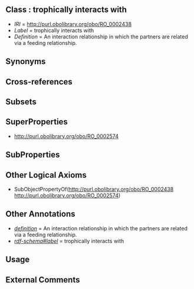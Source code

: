 
## Class : trophically interacts with

 * *IRI* = http://purl.obolibrary.org/obo/RO_0002438
 * *Label* = trophically interacts with
 * *Definition* = An interaction relationship in which the partners are related via a feeding relationship.

## Synonyms


## Cross-references


## Subsets


## SuperProperties

 * <http://purl.obolibrary.org/obo/RO_0002574>

## SubProperties


## Other Logical Axioms

 * SubObjectPropertyOf(<http://purl.obolibrary.org/obo/RO_0002438> <http://purl.obolibrary.org/obo/RO_0002574>)

## Other Annotations

 * *[definition](../../IAO/15/IAO_0000115.md)* = An interaction relationship in which the partners are related via a feeding relationship.
 * *[rdf-schema#label](../../el/rdf-schema#label.md)* = trophically interacts with

## Usage


## External Comments

